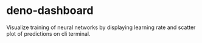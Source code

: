 # deno-dashboard

Visualize training of neural networks by displaying learning rate and scatter plot of predictions on cli terminal.